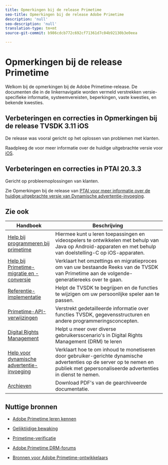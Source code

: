 ```yaml
---
title: Opmerkingen bij de release Primetime
seo-title: Opmerkingen bij de release Adobe Primetime
description: 'null'
seo-description: 'null'
translation-type: tm+mt
source-git-commit: b986cdcb772c692cf71361d7c04b92130b3e0eea

---
```



# Opmerkingen bij de release Primetime

Welkom bij de opmerkingen bij de Adobe Primetime-release. De documenten die in de linkernavigatie worden vermeld verstrekken versie-specifieke informatie, systeemvereisten, beperkingen, vaste kwesties, en bekende kwesties.

<!-- ## Fixes in TVSDK 3.11 Android
The release enhanced support for Widevine DRM and resolved top customer issues.
Check out for more information about the current released version for [Android](../release-notes/tvsdk-3x-android.md). -->

## Verbeteringen en correcties in Opmerkingen bij de release TVSDK 3.11 iOS

De release was vooral gericht op het oplossen van problemen met klanten.

Raadpleeg de voor meer informatie over de huidige uitgebrachte versie voor [iOS](../release-notes/tvsdk-3x-ios.md).

## Verbeteringen en correcties in PTAI 20.3.3

Gericht op probleemoplossingen van klanten.

Zie Opmerkingen bij de release van [PTAI voor meer informatie over de huidige uitgebrachte versie van Dynamische advertentie-invoeging](ptai-19x-release-notes.md).

## Zie ook

| Handboek | Beschrijving |
|--- |--- |
| [Help bij programmeren bij primetime](/help/programming/home.md) | Hiermee kunt u leren toepassingen en videospelers te ontwikkelen met behulp van Java op Android-apparaten en met behulp van doelstelling-C op iOS-apparaten. |
| [Help bij Primetime-migratie en -conversie](/help/migration-guides/home.md) | Verklaart het omzettings en migratieproces om van uw bestaande Reeks van de TVSDK van Primetime aan de volgende-generatiereeks over te gaan. |
| [Referentie-implementatie](/help/android-reference-implementation/home.md) | Helpt de TVSDK te begrijpen en de functies te wijzigen om uw persoonlijke speler aan te passen. |
| [Primetime-API-verwijzingen](/help/reference/api-references.md) | Verstrekt gedetailleerde informatie over functies TVSDK, gegevensstructuren en andere programmeringsconcepten. |
| [Digital Rights Management](/help/digital-rights-management/home.md) | Helpt u meer over diverse gebruikersscenario&#39;s in Digital Rights Management (DRM) te leren |
| [Help voor dynamische advertentie-invoeging](/help/dynamic-ad-insertion/home.md) | Verklaart hoe te om inhoud te monetiseren door gebruiker-gerichte dynamische advertenties op de server op te nemen en publiek met gepersonaliseerde advertenties in dienst te nemen. |
| [Archieven](https://helpx.adobe.com/primetime/archives.html) | Download PDF&#39;s van de gearchiveerde documentatie. |

## Nuttige bronnen

* [Adobe Primetime leren kennen](https://www.adobe.com/in/marketing/primetime.html)

* [Gelijktijdige bewaking](https://tve.helpdocsonline.com/concurrency-monitoring-introduction)

* [Primetime-verificatie](https://tve.helpdocsonline.com/home)

* [Adobe Primetime DRM-forums](https://forums.adobe.com/community/adobe_access)

* [Bronnen voor Adobe Primetime-ontwikkelaars](https://www.adobe.com/devnet/primetime.html)
